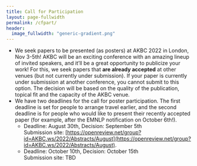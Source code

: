 ```yaml
---
title: Call for Participation
layout: page-fullwidth
permalink: /cfpart/
header:
  image_fullwidth: "generic-gradient.png"
---
```


- We seek papers to be presented (as posters) at AKBC 2022 in London, Nov 3-5th! AKBC will be an exciting conference with an amazing lineup of invited speakers, and it’ll be a great opportunity to publicize your work! For this, we seek papers that **are already accepted** at other venues (but not currently under submission). If your paper is currently under submission at another conference, you cannot submit to this option. The decision will be based on the quality of the publication, topical fit and the capacity of the AKBC venue.
- We have two deadlines for the call for poster participation. The first deadline is set for people to arrange travel earlier, and the second deadline is for people who would like to present their recently accepted paper (for example, after the EMNLP notification on October 6th!).
  - Deadline: August 30th, Decision: September 5th <br>
    Submission site: [https://openreview.net/group?id=AKBC.ws/2022/Abstracts/August](https://openreview.net/group?id=AKBC.ws/2022/Abstracts/August).
  - Deadline: October 10th, Decision: October 15th <br>
    Submission site: TBD

